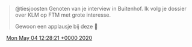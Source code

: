 > @tiesjoosten Genoten van je interview in Buitenhof\. Ik volg je dossier over KLM op FTM met grote interesse\.   
>   
> Gewoon een applausje bij deze 👏

<img src="../../media/tweet.ico" width="12" /> [Mon May 04 12:28:21 +0000 2020](https://twitter.com/DromerDenker/status/1257285937421332481)